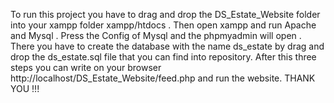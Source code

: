 To run this project you have to drag and drop the DS_Estate_Website folder into your xampp folder xampp/htdocs . 
Then open xampp and run Apache and Mysql . Press the Config of Mysql and the phpmyadmin will open . 
There you have to create the database with the name ds_estate by drag and drop the ds_estate.sql file that you can find into repository. 
After this three steps you can write on your browser http://localhost/DS_Estate_Website/feed.php and run the website.
THANK YOU !!!
